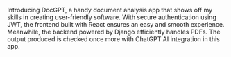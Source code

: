 Introducing DocGPT, a handy document analysis app that shows off my skills in creating user-friendly software. With secure authentication using JWT, the frontend built with React ensures an easy and smooth experience. Meanwhile, the backend powered by Django efficiently handles PDFs. The output produced is checked once more with ChatGPT AI integration in this app.

